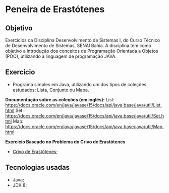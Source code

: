 # Peneira de Erastótenes

## Objetivo

Exercícios da Disciplina Desenvolvimento de Sistemas I, do Curso Técnico de Desenvolvimento de Sistemas, SENAI Bahia. A disciplina tem como objetivo a introdução dos conceitos de Programação Orientada a Objetos (POO), utilizando a linguagem de programação JAVA.

## Exercício

* Programa simples em Java, utilizando um dos tipos de coleções estudados: Lista, Conjunto ou Mapa.

**Documentação sobre as coleções (em inglês):**
List: https://docs.oracle.com/en/java/javase/15/docs/api/java.base/java/util/List.html
Set: https://docs.oracle.com/en/java/javase/15/docs/api/java.base/java/util/Set.html
Map: https://docs.oracle.com/en/java/javase/15/docs/api/java.base/java/util/Map.html

**Exercício Baseado no Problema do Crivo de Erastótenes**

* [Crivo de Erastótenes](https://pt.wikipedia.org/wiki/Crivo_de_Erat%C3%B3stenes); 

## Tecnologias usadas

*   Java; 
*   JDK 8; 
